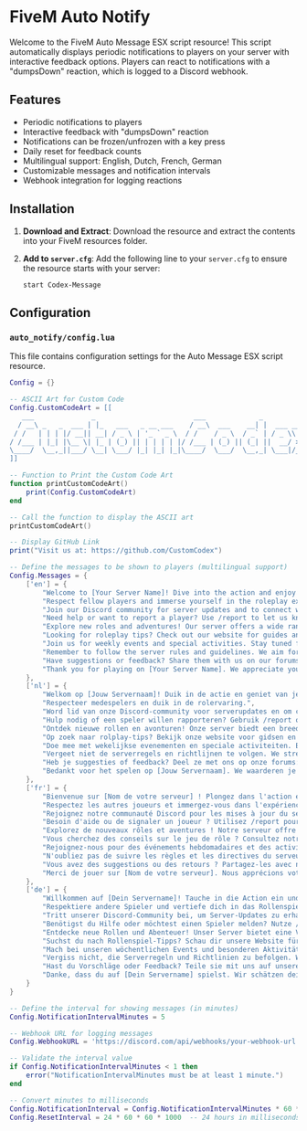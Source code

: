 # FiveM Auto Notify

Welcome to the FiveM Auto Message ESX script resource! This script automatically displays periodic notifications to players on your server with interactive feedback options. Players can react to notifications with a "dumpsDown" reaction, which is logged to a Discord webhook. 

## Features

- Periodic notifications to players
- Interactive feedback with "dumpsDown" reaction
- Notifications can be frozen/unfrozen with a key press
- Daily reset for feedback counts
- Multilingual support: English, Dutch, French, German
- Customizable messages and notification intervals
- Webhook integration for logging reactions

## Installation

1. **Download and Extract**: Download the resource and extract the contents into your FiveM resources folder.

2. **Add to `server.cfg`**: Add the following line to your `server.cfg` to ensure the resource starts with your server:

    ```plaintext
    start Codex-Message
    ```

## Configuration

### `auto_notify/config.lua`

This file contains configuration settings for the Auto Message ESX script resource.

```lua
Config = {}

-- ASCII Art for Custom Code
Config.CustomCodeArt = [[
   ___              _                        ___             _             
  / __\ _   _  ___ | |_   ___   _ __ ___    / __\  ___    __| |  ___ __  __
 / /   | | | |/ __|| __| / _ \ | '_ ` _ \  / /    / _ \  / _` | / _ \\ \/ /
/ /___ | |_| |\__ \| |_ | (_) || | | | | |/ /___ | (_) || (_| ||  __/ >  < 
\____/  \__,_||___/ \__| \___/ |_| |_| |_|\____/  \___/  \__,_| \___|/_/\_\
]]

-- Function to Print the Custom Code Art
function printCustomCodeArt()
    print(Config.CustomCodeArt)
end

-- Call the function to display the ASCII art
printCustomCodeArt()

-- Display GitHub Link
print("Visit us at: https://github.com/CustomCodex")

-- Define the messages to be shown to players (multilingual support)
Config.Messages = {
    ['en'] = {
        "Welcome to [Your Server Name]! Dive into the action and enjoy your time!",
        "Respect fellow players and immerse yourself in the roleplay experience.",
        "Join our Discord community for server updates and to connect with other players: [Discord Link].",
        "Need help or want to report a player? Use /report to let us know.",
        "Explore new roles and adventures! Our server offers a wide range of experiences.",
        "Looking for roleplay tips? Check out our website for guides and tutorials.",
        "Join us for weekly events and special activities. Stay tuned for announcements!",
        "Remember to follow the server rules and guidelines. We aim for a fun and fair environment.",
        "Have suggestions or feedback? Share them with us on our forums: [Forums Link].",
        "Thank you for playing on [Your Server Name]. We appreciate your support and enthusiasm!"
    },
    ['nl'] = {
        "Welkom op [Jouw Servernaam]! Duik in de actie en geniet van je tijd!",
        "Respecteer medespelers en duik in de rolervaring.",
        "Word lid van onze Discord-community voor serverupdates en om contact te maken met andere spelers: [Discord Link].",
        "Hulp nodig of een speler willen rapporteren? Gebruik /report om het ons te laten weten.",
        "Ontdek nieuwe rollen en avonturen! Onze server biedt een breed scala aan ervaringen.",
        "Op zoek naar rolplay-tips? Bekijk onze website voor gidsen en tutorials.",
        "Doe mee met wekelijkse evenementen en speciale activiteiten. Blijf op de hoogte van aankondigingen!",
        "Vergeet niet de serverregels en richtlijnen te volgen. We streven naar een leuke en eerlijke omgeving.",
        "Heb je suggesties of feedback? Deel ze met ons op onze forums: [Forums Link].",
        "Bedankt voor het spelen op [Jouw Servernaam]. We waarderen je steun en enthousiasme!"
    },
    ['fr'] = {
        "Bienvenue sur [Nom de votre serveur] ! Plongez dans l'action et profitez de votre temps !",
        "Respectez les autres joueurs et immergez-vous dans l'expérience de jeu de rôle.",
        "Rejoignez notre communauté Discord pour les mises à jour du serveur et pour vous connecter avec d'autres joueurs : [Discord Link].",
        "Besoin d'aide ou de signaler un joueur ? Utilisez /report pour nous le faire savoir.",
        "Explorez de nouveaux rôles et aventures ! Notre serveur offre une large gamme d'expériences.",
        "Vous cherchez des conseils sur le jeu de rôle ? Consultez notre site pour des guides et des tutoriels.",
        "Rejoignez-nous pour des événements hebdomadaires et des activités spéciales. Restez à l'écoute des annonces !",
        "N'oubliez pas de suivre les règles et les directives du serveur. Nous visons un environnement amusant et équitable.",
        "Vous avez des suggestions ou des retours ? Partagez-les avec nous sur nos forums : [Forums Link].",
        "Merci de jouer sur [Nom de votre serveur]. Nous apprécions votre soutien et votre enthousiasme !"
    },
    ['de'] = {
        "Willkommen auf [Dein Servername]! Tauche in die Action ein und genieße deine Zeit!",
        "Respektiere andere Spieler und vertiefe dich in das Rollenspielerlebnis.",
        "Tritt unserer Discord-Community bei, um Server-Updates zu erhalten und dich mit anderen Spielern zu verbinden: [Discord Link].",
        "Benötigst du Hilfe oder möchtest einen Spieler melden? Nutze /report, um uns Bescheid zu geben.",
        "Entdecke neue Rollen und Abenteuer! Unser Server bietet eine Vielzahl von Erlebnissen.",
        "Suchst du nach Rollenspiel-Tipps? Schau dir unsere Website für Anleitungen und Tutorials an.",
        "Mach bei unseren wöchentlichen Events und besonderen Aktivitäten mit. Bleib dran für Ankündigungen!",
        "Vergiss nicht, die Serverregeln und Richtlinien zu befolgen. Wir streben nach einer lustigen und fairen Umgebung.",
        "Hast du Vorschläge oder Feedback? Teile sie mit uns auf unseren Foren: [Forums Link].",
        "Danke, dass du auf [Dein Servername] spielst. Wir schätzen deine Unterstützung und Begeisterung!"
    }
}

-- Define the interval for showing messages (in minutes)
Config.NotificationIntervalMinutes = 5

-- Webhook URL for logging messages
Config.WebhookURL = 'https://discord.com/api/webhooks/your-webhook-url'

-- Validate the interval value
if Config.NotificationIntervalMinutes < 1 then
    error("NotificationIntervalMinutes must be at least 1 minute.")
end

-- Convert minutes to milliseconds
Config.NotificationInterval = Config.NotificationIntervalMinutes * 60 * 1000
Config.ResetInterval = 24 * 60 * 60 * 1000  -- 24 hours in milliseconds
